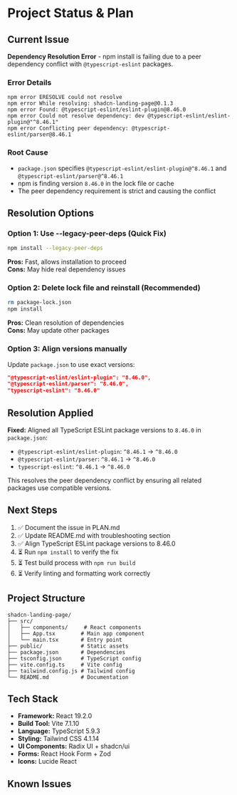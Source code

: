 # Project Status & Plan

## Current Issue

**Dependency Resolution Error** - npm install is failing due to a peer dependency conflict with `@typescript-eslint` packages.

### Error Details

```
npm error ERESOLVE could not resolve
npm error While resolving: shadcn-landing-page@0.1.3
npm error Found: @typescript-eslint/eslint-plugin@8.46.0
npm error Could not resolve dependency: dev @typescript-eslint/eslint-plugin@"^8.46.1"
npm error Conflicting peer dependency: @typescript-eslint/parser@8.46.1
```

### Root Cause

- `package.json` specifies `@typescript-eslint/eslint-plugin@^8.46.1` and `@typescript-eslint/parser@^8.46.1`
- npm is finding version `8.46.0` in the lock file or cache
- The peer dependency requirement is strict and causing the conflict

## Resolution Options

### Option 1: Use --legacy-peer-deps (Quick Fix)

```bash
npm install --legacy-peer-deps
```

**Pros:** Fast, allows installation to proceed  
**Cons:** May hide real dependency issues

### Option 2: Delete lock file and reinstall (Recommended)

```bash
rm package-lock.json
npm install
```

**Pros:** Clean resolution of dependencies  
**Cons:** May update other packages

### Option 3: Align versions manually

Update `package.json` to use exact versions:

```json
"@typescript-eslint/eslint-plugin": "8.46.0",
"@typescript-eslint/parser": "8.46.0",
"typescript-eslint": "8.46.0"
```

## Resolution Applied

**Fixed:** Aligned all TypeScript ESLint package versions to `8.46.0` in `package.json`:

- `@typescript-eslint/eslint-plugin`: `^8.46.1` → `^8.46.0`
- `@typescript-eslint/parser`: `^8.46.1` → `^8.46.0`
- `typescript-eslint`: `^8.46.1` → `^8.46.0`

This resolves the peer dependency conflict by ensuring all related packages use compatible versions.

## Next Steps

1. ✅ Document the issue in PLAN.md
2. ✅ Update README.md with troubleshooting section
3. ✅ Align TypeScript ESLint package versions to 8.46.0
4. ⏳ Run `npm install` to verify the fix
5. ⏳ Test build process with `npm run build`
6. ⏳ Verify linting and formatting work correctly

## Project Structure

```
shadcn-landing-page/
├── src/
│   ├── components/     # React components
│   ├── App.tsx        # Main app component
│   └── main.tsx       # Entry point
├── public/            # Static assets
├── package.json       # Dependencies
├── tsconfig.json      # TypeScript config
├── vite.config.ts     # Vite config
├── tailwind.config.js # Tailwind config
└── README.md          # Documentation
```

## Tech Stack

- **Framework:** React 19.2.0
- **Build Tool:** Vite 7.1.10
- **Language:** TypeScript 5.9.3
- **Styling:** Tailwind CSS 4.1.14
- **UI Components:** Radix UI + shadcn/ui
- **Forms:** React Hook Form + Zod
- **Icons:** Lucide React

## Known Issues

